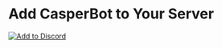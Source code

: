 # Add CasperBot to Your Server

[![Add to Discord](https://some-badge-url.svg)](https://discord.com/oauth2/authorize?client_id=…&scope=bot)